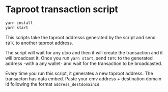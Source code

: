 # Taproot transaction script

```bash
yarn install
yarn start
```

This scripts take the taproot addresss generated by the script and send `tBTC` to another taproot address.

The script will wait for any utxo and then it will create the transaction and it will broadcast it. Once you run `yarn start`, send `tBTC` to the generated address -with a any wallet- and wait for the transaction to be broadcasted.

Every time you run this script, it generates a new taproot address. The transacton has data embed. Paste your emv address + destination domain id following the format `address_destdomainId`
